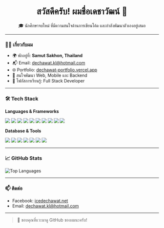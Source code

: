 <h1 align="center">สวัสดีครับ! ผมชื่อเดชาวัฒน์ 👋</h1>

<p align="center">🎓 นักศึกษาจบใหม่ ที่มีความสนใจด้านการเขียนโค้ด และกำลังพัฒนาตัวเองอยู่เสมอ</p>

---

### 🧑‍💻 เกี่ยวกับผม

- 🌍 พักอยู่ที่: **Samut Sakhon, Thailand**
- 📬 Email: [dechawat.kl@hotmail.com](mailto:dechawat.kl@hotmail.com)
- 🌐 Portfolio: [dechawat-portfolio.vercel.app](https://dechawat-portfolio.vercel.app)
- 💬 สนใจพัฒนา Web, Mobile และ Backend
- 🚀 โฟกัสการเรียนรู้: Full Stack Developer

---

### 🛠️ Tech Stack

**Languages & Frameworks**
<p> 
  <img src="https://img.shields.io/badge/JavaScript-F7DF1E?logo=javascript&logoColor=black" /> 
  <img src="https://img.shields.io/badge/Dart-0175C2?logo=dart&logoColor=white" /> 
  <img src="https://img.shields.io/badge/Flutter-02569B?logo=flutter&logoColor=white" /> 
  <img src="https://img.shields.io/badge/Node.js-339933?logo=node.js&logoColor=white" /> 
  <img src="https://img.shields.io/badge/Express.js-000000?logo=express&logoColor=white" /> 
  <img src="https://img.shields.io/badge/React-61DAFB?logo=react&logoColor=black" /> 
  <img src="https://img.shields.io/badge/Next.js-000000?logo=nextdotjs" /> 
  <img src="https://img.shields.io/badge/Tailwind-06B6D4?logo=tailwindcss&logoColor=white" /> 
  <img src="https://img.shields.io/badge/HTML5-E34F26?logo=html5&logoColor=white" /> 
  <img src="https://img.shields.io/badge/CSS3-1572B6?logo=css3&logoColor=white" /> 
</p>

**Database & Tools**
<p>
  <img src="https://img.shields.io/badge/Firebase-FFCA28?logo=firebase&logoColor=black" /> 
  <img src="https://img.shields.io/badge/PostgreSQL-4169E1?logo=postgresql&logoColor=white" /> 
  <img src="https://img.shields.io/badge/MySQL%20Workbench-4479A1?logo=mysql&logoColor=white" /> 
  <img src="https://img.shields.io/badge/SQL%20Server-CC2927?logo=microsoftsqlserver&logoColor=white" /> 
  <img src="https://img.shields.io/badge/Prisma-2D3748?logo=prisma&logoColor=white" /> 
  <img src="https://img.shields.io/badge/Docker-2496ED?logo=docker&logoColor=white" /> 
  <img src="https://img.shields.io/badge/GitHub-181717?logo=github&logoColor=white" /> 
</p>

---


### 📈 GitHub Stats

<p>
  <img src="https://github-readme-stats.vercel.app/api/top-langs/?username=Dechawat1&layout=compact&theme=radical" alt="Top Languages" />
</p>

---

### 📫 ติดต่อ

- Facebook: [icedechawat.net](https://www.facebook.com/icedechawat.net)
- Email: dechawat.kl@hotmail.com

---

> 🙏 ขอบคุณที่แวะมาดู GitHub ของผมนะครับ!


